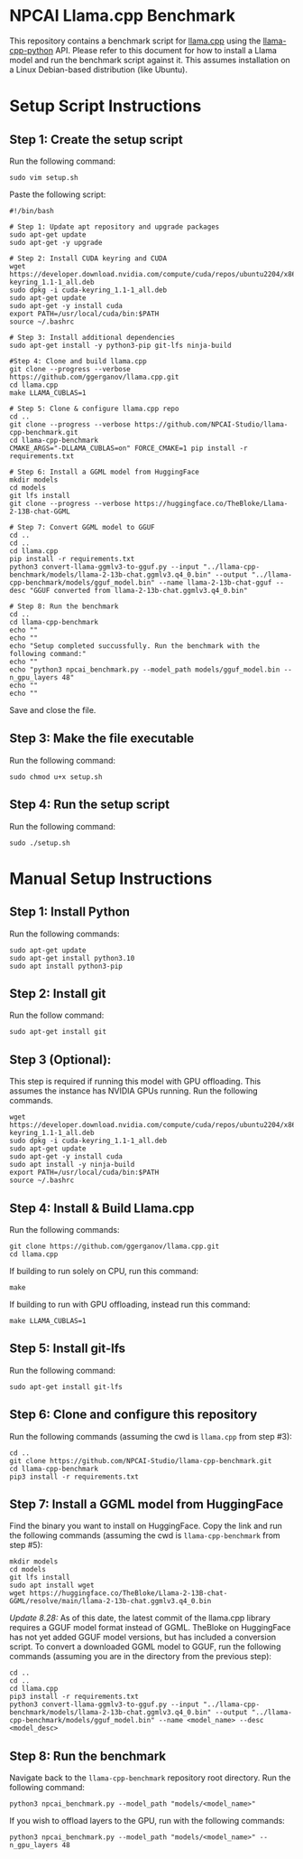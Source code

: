# NPCAI Llama.cpp Benchmark

This repository contains a benchmark script for [llama.cpp](https://github.com/ggerganov/llama.cpp) using the [llama-cpp-python](https://github.com/abetlen/llama-cpp-python) API. Please refer to this document for how to install a Llama model and run the benchmark script against it. This assumes installation on a Linux Debian-based distribution (like Ubuntu).

# Setup Script Instructions

## Step 1: Create the setup script

Run the following command:

```
sudo vim setup.sh
```

Paste the following script:

```
#!/bin/bash

# Step 1: Update apt repository and upgrade packages
sudo apt-get update
sudo apt-get -y upgrade

# Step 2: Install CUDA keyring and CUDA
wget https://developer.download.nvidia.com/compute/cuda/repos/ubuntu2204/x86_64/cuda-keyring_1.1-1_all.deb
sudo dpkg -i cuda-keyring_1.1-1_all.deb
sudo apt-get update
sudo apt-get -y install cuda
export PATH=/usr/local/cuda/bin:$PATH
source ~/.bashrc

# Step 3: Install additional dependencies
sudo apt-get install -y python3-pip git-lfs ninja-build

#Step 4: Clone and build llama.cpp
git clone --progress --verbose https://github.com/ggerganov/llama.cpp.git
cd llama.cpp
make LLAMA_CUBLAS=1

# Step 5: Clone & configure llama.cpp repo
cd ..
git clone --progress --verbose https://github.com/NPCAI-Studio/llama-cpp-benchmark.git
cd llama-cpp-benchmark
CMAKE_ARGS="-DLLAMA_CUBLAS=on" FORCE_CMAKE=1 pip install -r requirements.txt

# Step 6: Install a GGML model from HuggingFace
mkdir models
cd models
git lfs install
git clone --progress --verbose https://huggingface.co/TheBloke/Llama-2-13B-chat-GGML

# Step 7: Convert GGML model to GGUF
cd ..
cd ..
cd llama.cpp
pip install -r requirements.txt
python3 convert-llama-ggmlv3-to-gguf.py --input "../llama-cpp-benchmark/models/llama-2-13b-chat.ggmlv3.q4_0.bin" --output "../llama-cpp-benchmark/models/gguf_model.bin" --name llama-2-13b-chat-gguf --desc "GGUF converted from llama-2-13b-chat.ggmlv3.q4_0.bin"

# Step 8: Run the benchmark
cd ..
cd llama-cpp-benchmark
echo ""
echo ""
echo "Setup completed succussfully. Run the benchmark with the following command:"
echo ""
echo "python3 npcai_benchmark.py --model_path models/gguf_model.bin --n_gpu_layers 48"
echo ""
echo ""
```

Save and close the file.

## Step 3: Make the file executable

Run the following command:

```
sudo chmod u+x setup.sh
```

## Step 4: Run the setup script

Run the following command:

```
sudo ./setup.sh
```

# Manual Setup Instructions

## Step 1: Install Python

Run the following commands:

```
sudo apt-get update
sudo apt-get install python3.10
sudo apt install python3-pip
```

## Step 2: Install git

Run the follow command:

```
sudo apt-get install git
```

## Step 3 (Optional):

This step is required if running this model with GPU offloading. This assumes the instance has NVIDIA GPUs running. Run the following commands.

```
wget https://developer.download.nvidia.com/compute/cuda/repos/ubuntu2204/x86_64/cuda-keyring_1.1-1_all.deb
sudo dpkg -i cuda-keyring_1.1-1_all.deb
sudo apt-get update
sudo apt-get -y install cuda
sudo apt install -y ninja-build
export PATH=/usr/local/cuda/bin:$PATH
source ~/.bashrc
```

## Step 4: Install & Build Llama.cpp

Run the following commands:

```
git clone https://github.com/ggerganov/llama.cpp.git
cd llama.cpp
```

If building to run solely on CPU, run this command:

```
make
```

If building to run with GPU offloading, instead run this command:

```
make LLAMA_CUBLAS=1
```

## Step 5: Install git-lfs

Run the following command:

```
sudo apt-get install git-lfs
```

## Step 6: Clone and configure this repository

Run the following commands (assuming the cwd is `llama.cpp` from step #3):

```
cd ..
git clone https://github.com/NPCAI-Studio/llama-cpp-benchmark.git
cd llama-cpp-benchmark
pip3 install -r requirements.txt
```

## Step 7: Install a GGML model from HuggingFace

Find the binary you want to install on HuggingFace. Copy the link and run the following commands (assuming the cwd is `llama-cpp-benchmark` from step #5):

```
mkdir models
cd models
git lfs install
sudo apt install wget
wget https://huggingface.co/TheBloke/Llama-2-13B-chat-GGML/resolve/main/llama-2-13b-chat.ggmlv3.q4_0.bin
```

*Update 8.28:* As of this date, the latest commit of the llama.cpp library requires a GGUF model format instead of GGML. TheBloke on HuggingFace has not yet added GGUF model versions, but has included a conversion script. To convert a downloaded GGML model to GGUF, run the following commands (assuming you are in the directory from the previous step):

```
cd ..
cd ..
cd llama.cpp
pip3 install -r requirements.txt
python3 convert-llama-ggmlv3-to-gguf.py --input "../llama-cpp-benchmark/models/llama-2-13b-chat.ggmlv3.q4_0.bin" --output "../llama-cpp-benchmark/models/gguf_model.bin" --name <model_name> --desc <model_desc>
```

## Step 8: Run the benchmark

Navigate back to the `llama-cpp-benchmark` repository root directory. Run the following command:

```
python3 npcai_benchmark.py --model_path "models/<model_name>"
```

If you wish to offload layers to the GPU, run with the following commands:

```
python3 npcai_benchmark.py --model_path "models/<model_name>" --n_gpu_layers 48
```

